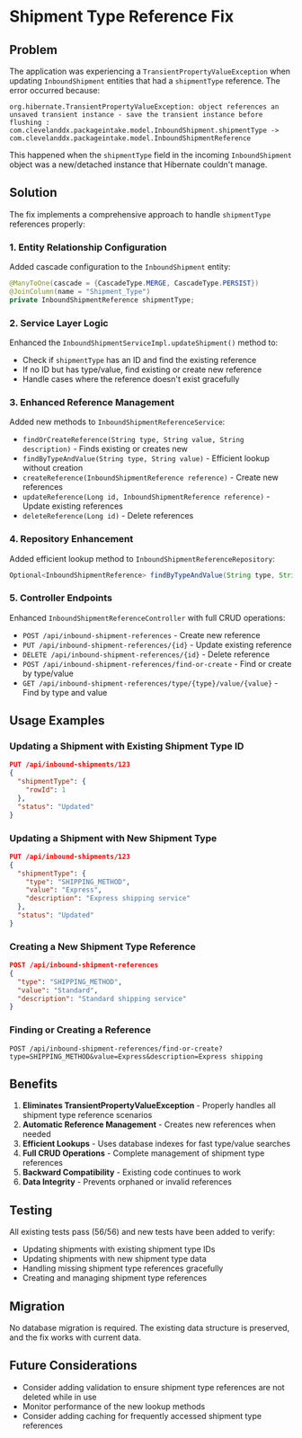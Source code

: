 # Shipment Type Reference Fix

## Problem

The application was experiencing a `TransientPropertyValueException` when updating `InboundShipment` entities that had a `shipmentType` reference. The error occurred because:

```
org.hibernate.TransientPropertyValueException: object references an unsaved transient instance - save the transient instance before flushing : com.clevelanddx.packageintake.model.InboundShipment.shipmentType -> com.clevelanddx.packageintake.model.InboundShipmentReference
```

This happened when the `shipmentType` field in the incoming `InboundShipment` object was a new/detached instance that Hibernate couldn't manage.

## Solution

The fix implements a comprehensive approach to handle `shipmentType` references properly:

### 1. Entity Relationship Configuration

Added cascade configuration to the `InboundShipment` entity:

```java
@ManyToOne(cascade = {CascadeType.MERGE, CascadeType.PERSIST})
@JoinColumn(name = "Shipment_Type")
private InboundShipmentReference shipmentType;
```

### 2. Service Layer Logic

Enhanced the `InboundShipmentServiceImpl.updateShipment()` method to:

- Check if `shipmentType` has an ID and find the existing reference
- If no ID but has type/value, find existing or create new reference
- Handle cases where the reference doesn't exist gracefully

### 3. Enhanced Reference Management

Added new methods to `InboundShipmentReferenceService`:

- `findOrCreateReference(String type, String value, String description)` - Finds existing or creates new
- `findByTypeAndValue(String type, String value)` - Efficient lookup without creation
- `createReference(InboundShipmentReference reference)` - Create new references
- `updateReference(Long id, InboundShipmentReference reference)` - Update existing references
- `deleteReference(Long id)` - Delete references

### 4. Repository Enhancement

Added efficient lookup method to `InboundShipmentReferenceRepository`:

```java
Optional<InboundShipmentReference> findByTypeAndValue(String type, String value);
```

### 5. Controller Endpoints

Enhanced `InboundShipmentReferenceController` with full CRUD operations:

- `POST /api/inbound-shipment-references` - Create new reference
- `PUT /api/inbound-shipment-references/{id}` - Update existing reference
- `DELETE /api/inbound-shipment-references/{id}` - Delete reference
- `POST /api/inbound-shipment-references/find-or-create` - Find or create by type/value
- `GET /api/inbound-shipment-references/type/{type}/value/{value}` - Find by type and value

## Usage Examples

### Updating a Shipment with Existing Shipment Type ID

```json
PUT /api/inbound-shipments/123
{
  "shipmentType": {
    "rowId": 1
  },
  "status": "Updated"
}
```

### Updating a Shipment with New Shipment Type

```json
PUT /api/inbound-shipments/123
{
  "shipmentType": {
    "type": "SHIPPING_METHOD",
    "value": "Express",
    "description": "Express shipping service"
  },
  "status": "Updated"
}
```

### Creating a New Shipment Type Reference

```json
POST /api/inbound-shipment-references
{
  "type": "SHIPPING_METHOD",
  "value": "Standard",
  "description": "Standard shipping service"
}
```

### Finding or Creating a Reference

```
POST /api/inbound-shipment-references/find-or-create?type=SHIPPING_METHOD&value=Express&description=Express shipping
```

## Benefits

1. **Eliminates TransientPropertyValueException** - Properly handles all shipment type reference scenarios
2. **Automatic Reference Management** - Creates new references when needed
3. **Efficient Lookups** - Uses database indexes for fast type/value searches
4. **Full CRUD Operations** - Complete management of shipment type references
5. **Backward Compatibility** - Existing code continues to work
6. **Data Integrity** - Prevents orphaned or invalid references

## Testing

All existing tests pass (56/56) and new tests have been added to verify:

- Updating shipments with existing shipment type IDs
- Updating shipments with new shipment type data
- Handling missing shipment type references gracefully
- Creating and managing shipment type references

## Migration

No database migration is required. The existing data structure is preserved, and the fix works with current data.

## Future Considerations

- Consider adding validation to ensure shipment type references are not deleted while in use
- Monitor performance of the new lookup methods
- Consider adding caching for frequently accessed shipment type references

